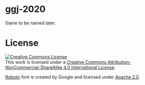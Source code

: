 # ggj-2020
Game to be named later.

# License
<a rel="license" href="http://creativecommons.org/licenses/by-nc-sa/4.0/"><img alt="Creative Commons License" style="border-width:0" src="https://i.creativecommons.org/l/by-nc-sa/4.0/88x31.png" /></a><br />This work is licensed under a <a rel="license" href="http://creativecommons.org/licenses/by-nc-sa/4.0/">Creative Commons Attribution-NonCommercial-ShareAlike 4.0 International License</a>.

[Roboto](https://fonts.google.com/specimen/Roboto) font is created by Google and licensed under [Apache 2.0](https://github.com/THE-Nordic-Game-Jam-Team/ggj-2020/blob/master/fonts/LICENSE.txt).

